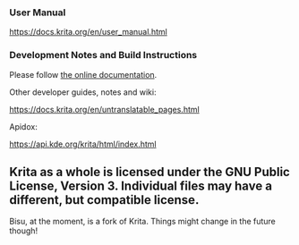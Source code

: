 ### User Manual
https://docs.krita.org/en/user_manual.html

### Development Notes and Build Instructions

Please follow [the online documentation](https://docs.krita.org/en/untranslatable_pages/building_krita.html).

Other developer guides, notes and wiki:

https://docs.krita.org/en/untranslatable_pages.html

Apidox:

https://api.kde.org/krita/html/index.html


Krita as a whole is licensed under the GNU Public License, Version 3. Individual files may have a different, but compatible license.
-----
Bisu, at the moment, is a fork of Krita. Things might change in the future though!
